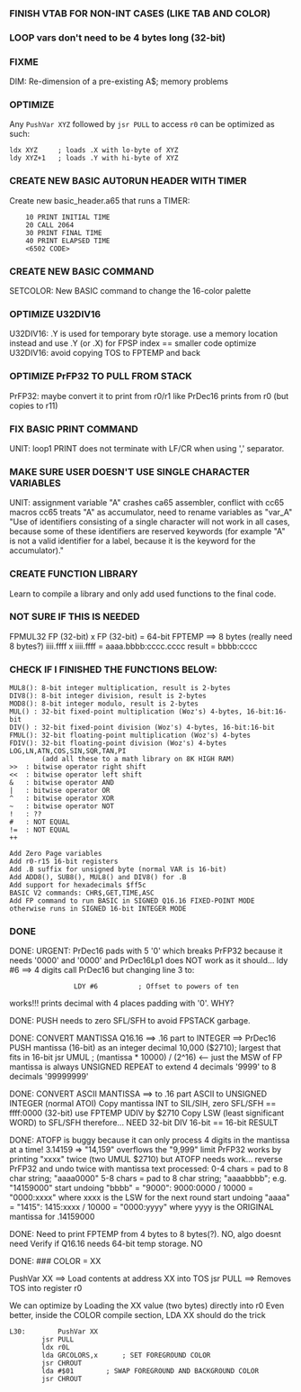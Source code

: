 ### FINISH VTAB FOR NON-INT CASES (LIKE TAB AND COLOR)
### LOOP vars don't need to be 4 bytes long (32-bit)

### FIXME

DIM: Re-dimension of a pre-existing A$; memory problems

### OPTIMIZE

Any `PushVar XYZ` followed by `jsr PULL` to access `r0` can be optimized as such:

```
ldx XYZ     ; loads .X with lo-byte of XYZ
ldy XYZ+1   ; loads .Y with hi-byte of XYZ
```

### CREATE NEW BASIC AUTORUN HEADER WITH TIMER

Create new basic_header.a65 that runs a TIMER:
```
    10 PRINT INITIAL TIME
    20 CALL 2064
    30 PRINT FINAL TIME
    40 PRINT ELAPSED TIME
    <6502 CODE>
```
### CREATE NEW BASIC COMMAND

SETCOLOR: New BASIC command to change the 16-color palette

### OPTIMIZE U32DIV16

U32DIV16: .Y is used for temporary byte storage.
    use a memory location instead and use .Y (or .X) for FPSP index == smaller code
    optimize U32DIV16: avoid copying TOS to FPTEMP and back

### OPTIMIZE PrFP32 TO PULL FROM STACK

PrFP32: maybe convert it to print from r0/r1 like PrDec16 prints from r0 (but copies to r11)

### FIX BASIC PRINT COMMAND

UNIT: loop1
    PRINT does not terminate with LF/CR when using ',' separator.

### MAKE SURE USER DOESN'T USE SINGLE CHARACTER VARIABLES

UNIT: assignment
    variable "A" crashes ca65 assembler, conflict with cc65 macros
    cc65 treats "A" as accumulator, need to rename variables as "var_A"
    "Use of identifiers consisting of a single character will not work in all cases, because some of these identifiers are reserved keywords (for example "A" is not a valid identifier for a label, because it is the keyword for the accumulator)."

### CREATE FUNCTION LIBRARY

Learn to compile a library and only add used functions to the final code.

### NOT SURE IF THIS IS NEEDED

FPMUL32
FP (32-bit) x FP (32-bit) = 64-bit FPTEMP ==> 8 bytes (really need 8 bytes?)
iiii.ffff x iiii.ffff = aaaa.bbbb:cccc.cccc
result = bbbb:cccc

### CHECK IF I FINISHED THE FUNCTIONS BELOW:

```
MUL8(): 8-bit integer multiplication, result is 2-bytes
DIV8(): 8-bit integer division, result is 2-bytes
MOD8(): 8-bit integer modulo, result is 2-bytes
MUL() : 32-bit fixed-point multiplication (Woz's) 4-bytes, 16-bit:16-bit
DIV() : 32-bit fixed-point division (Woz's) 4-bytes, 16-bit:16-bit
FMUL(): 32-bit floating-point multiplication (Woz's) 4-bytes
FDIV(): 32-bit floating-point division (Woz's) 4-bytes
LOG,LN,ATN,COS,SIN,SQR,TAN,PI
        (add all these to a math library on 8K HIGH RAM)
>>  : bitwise operator right shift 
<<  : bitwise operator left shift
&   : bitwise operator AND
|   : bitwise operator OR
^   : bitwise operator XOR
~   : bitwise operator NOT
!   : ??
#   : NOT EQUAL
!=  : NOT EQUAL
++

Add Zero Page variables
Add r0-r15 16-bit registers
Add .B suffix for unsigned byte (normal VAR is 16-bit)
Add ADD8(), SUB8(), MUL8() and DIV8() for .B
Add support for hexadecimals $ff5c
BASIC V2 commands: CHR$,GET,TIME,ASC
Add FP command to run BASIC in SIGNED Q16.16 FIXED-POINT MODE otherwise runs in SIGNED 16-bit INTEGER MODE
```

### DONE

DONE: URGENT: PrDec16 pads with 5 '0' which breaks PrFP32 because it needs '0000' and '0000'
        and PrDec16Lp1 does NOT work as it should... ldy #6 ==> 4 digits
        call PrDec16 but changing line 3 to:
```
                LDY #6			; Offset to powers of ten
```

works!!! prints decimal with 4 places padding with '0'. WHY?

DONE: PUSH needs to zero SFL/SFH to avoid FPSTACK garbage.

DONE: CONVERT MANTISSA Q16.16 ==> .16 part to INTEGER ==> PrDec16
		PUSH mantissa (16-bit) as an integer
		decimal 10,000 ($2710); largest that fits in 16-bit
        jsr UMUL	; (mantissa * 10000) / (2^16) <-- just the MSW of FP
        mantissa is always UNSIGNED
        REPEAT to extend 4 decimals '9999' to 8 decimals '99999999'

DONE:   CONVERT ASCII MANTISSA ==> to .16 part
        ASCII to UNSIGNED INTEGER (normal ATOI)
        Copy mantissa INT to SIL/SIH, zero SFL/SFH == ffff:0000 (32-bit) use FPTEMP
        UDIV by $2710
        Copy LSW (least significant WORD) to SFL/SFH
        therefore... NEED 32-bit DIV 16-bit == 16-bit RESULT

DONE: ATOFP is buggy because it can only process 4 digits in the mantissa at a time!
    3.14159 => "14,159" overflows the "9,999" limit
    PrFP32 works by printing "xxxx" twice (two UMUL $2710)
    but ATOFP needs work... reverse PrFP32 and undo twice with mantissa text processed:
    0-4 chars = pad to 8 char string; "aaaa0000"
    5-8 chars = pad to 8 char string; "aaaabbbb"; e.g. "14159000"
    start undoing "bbbb" = "9000":
        9000:0000 / 10000 = "0000:xxxx" where xxxx is the LSW for the next round
    start undoing "aaaa" = "1415":
        1415:xxxx / 10000 = "0000:yyyy" where yyyy is the ORIGINAL mantissa for .14159000

DONE:   Need to print FPTEMP from 4 bytes to 8 bytes(?). NO, algo doesnt need
        Verify if Q16.16 needs 64-bit temp storage. NO

DONE: ### COLOR = XX

PushVar XX ==> Load contents at address XX into TOS
jsr PULL ==> Removes TOS into register r0

We can optimize by Loading the XX value (two bytes) directly into r0
Even better, inside the COLOR compile section, LDA XX should do the trick

```
L30:		PushVar XX
		jsr PULL
		ldx r0L
		lda GRCOLORS,x		; SET FOREGROUND COLOR
		jsr CHROUT
		lda #$01		; SWAP FOREGROUND AND BACKGROUND COLOR
		jsr CHROUT
```
